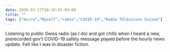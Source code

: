 ```yaml
---
date: 2020-03-17T18:10:41-04:00
title: ""
tags: ["micro","Myself","radio","COVID-19","Radio Télévision Suisse"]
---
```

Listening to public Swiss radio (as I do) and got chills when I heard a new, prerecorded gov’t COVID-19 safety message played before the hourly news update. Felt like I was in disaster fiction.
